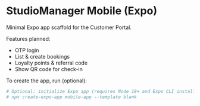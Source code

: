 # StudioManager Mobile (Expo)

Minimal Expo app scaffold for the Customer Portal.

Features planned:
- OTP login
- List & create bookings
- Loyalty points & referral code
- Show QR code for check-in

To create the app, run (optional):

```bash
# Optional: initialize Expo app (requires Node 18+ and Expo CLI installed)
# npx create-expo-app mobile-app --template blank
```
